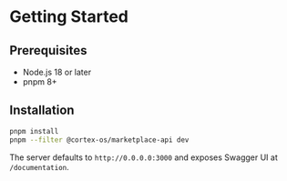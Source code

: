 # Getting Started

## Prerequisites

- Node.js 18 or later
- pnpm 8+

## Installation

```bash
pnpm install
pnpm --filter @cortex-os/marketplace-api dev
```

The server defaults to `http://0.0.0.0:3000` and exposes Swagger UI at `/documentation`.
